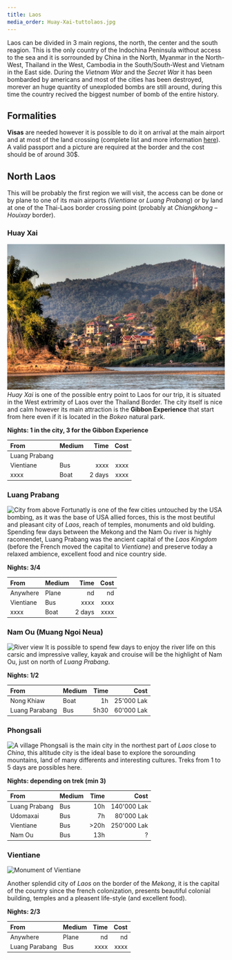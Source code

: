 ```yaml
---
title: Laos
media_order: Huay-Xai-tuttolaos.jpg
---
```


Laos can be divided in 3 main regions, the north, the center and the south reagion. This is the only country of the Indochina Peninsula without access to the sea and it is sorrounded by China in the North, Myanmar in the North-West, Thailand in the West, Cambodia in the South/South-West and Vietnam in the East side.
During the _Vietnam War_ and the _Secret War_ it has been bombarded by americans and most of the cities has been destroyed, morever an huge quantity of unexploded bombs are still around, during this time the country recived the biggest number of bomb of the entire history.

## Formalities
**Visas** are needed however it is possible to do it on arrival at the main airport and at most of the land crossing (complete list and more information [here](http://www.laos-guide-999.com/laos-visa-on-arrival.html)). 
A valid passport and a picture are required at the border and the cost should be of around 30$.

## North Laos

This will be probably the first region we will visit, the access can be done or by plane to one of its main airports (*Vientiane* or *Luang Prabang*) or by land at one of the Thai-Laos border crossing point (probably at _Chiangkhong – Houixay_ border).

### Huay Xai
![Virew of the city](Huay-Xai-tuttolaos.jpg)
_Huay Xai_ is one of the possible entry point to Laos for our trip, it is situated in the West extrimity of Laos over the Thailand Border. The city itself is nice and calm however its main attraction is the **Gibbon Experience** that start from here even if it is located in the _Bokeo_ natural park.

**Nights: 1 in the city, 3 for the Gibbon Experience**

|  From  | Medium | Time | Cost |
| :----- | :----- | ---: | ---: |
| Luang Prabang| | | |
| Vientiane | Bus | xxxx | xxxx |
| xxxx | Boat | 2 days | xxxx |

### Luang Prabang
![City from above](http://static.asiawebdirect.com/m/bangkok/portals/laos/shared/teasersL/luang-prabang/luang-prabang-info/teaserMultiLarge/imageHilight/teaser.jpeg.jpg)
Fortunatly is one of the few cities untouched by the USA bombing, as it was the base of USA allied forces, this is the most beutiful and pleasant city of _Laos_, reach of temples, monuments and old bulding. Spending few days between the Mekong and the Nam Ou river is highly racomendet, Luang Prabang was the ancient capital of the _Laos Kingdom_ (before the French moved the capital to _Vientiane_) and preserve today a relaxed ambience, excellent food and nice country side.

**Nights: 3/4**

|  From  | Medium | Time | Cost |
| :----- | :----- | ---: | ---: |
| Anywhere | Plane | nd | nd |
| Vientiane | Bus | xxxx | xxxx |
| xxxx | Boat | 2 days | xxxx |


### Nam Ou (Muang Ngoi Neua)

![River view](https://redwhitelost.files.wordpress.com/2013/01/muang-ngoi-4.jpg)
It is possible to spend few days to enjoy the river life on this carsic  and impressive valley, kayak and crouise will be the highlight of Nam Ou, just on north of _Luang Prabang_.

**Nights: 1/2**

|  From  | Medium | Time | Cost |
| :----- | :----- | ---: | ---: |
| Nong Khiaw | Boat | 1h | 25'000 Lak |
| Luang Parabang | Bus | 5h30 | 60'000 Lak |


### Phongsali
![A village](https://vientianetravellershouse.com/wp-content/uploads/2017/09/phongsali_activities_3.jpg)
Phongsali is the main city in the northest part of _Laos_ close to _China_, this altitude city is the ideal base to explore the sorounding mountains, land of many differents and interesting cultures. Treks from 1 to 5 days are possibles here.

**Nights: depending on trek (min 3)**

|  From  | Medium | Time | Cost |
| :----- | :----- | ---: | ---: |
| Luang Prabang | Bus| 10h | 140'000 Lak |
| Udomaxai | Bus | 7h | 80'000 Lak |
| Vientiane | Bus | >20h | 250'000 Lak |
| Nam Ou | Bus | 13h | ? |  

### Vientiane
![Monument of Vientiane](http://static.asiawebdirect.com/m/bangkok/portals/laos/shared/teasersL/vientiane/vientiane-nightlife/teaserMultiLarge/imageHilight/teaser.jpeg.jpg)

Another splendid city of _Laos_ on the border of the _Mekong_, it is the capital of the country since the french colonization, presents beautiful colonial building, temples and a pleasent life-style (and excellent food).

**Nights: 2/3**

|  From  | Medium | Time | Cost |
| :----- | :----- | ---: | ---: |
| Anywhere | Plane | nd | nd |
| Luang Parabang | Bus | xxxx | xxxx |

### 
